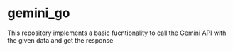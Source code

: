 # gemini_go
This repository implements a basic fucntionality to call the Gemini API with the given data and get the response
